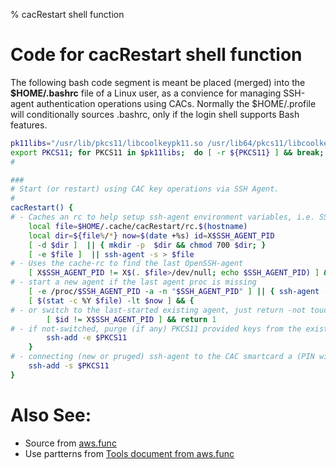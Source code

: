 % cacRestart shell function

# Code for cacRestart shell function

The following bash code segment is meant be placed (merged) into the  __$HOME/.bashrc__  file of a Linux user, as a
convience for managing SSH-agent authentication operations using CACs. 
Normally the $HOME/.profile will conditionally sources .bashrc, only if the login shell supports Bash features.


````bash
pk11libs="/usr/lib/pkcs11/libcoolkeypk11.so /usr/lib64/pkcs11/libcoolkeypk11.so /usr/local/opt/opensc/lib/opensc-pkcs11.so"
export PKCS11; for PKCS11 in $pk11libs;  do [ -r ${PKCS11} ] && break; done
# 

###
# Start (or restart) using CAC key operations via SSH Agent.
# 
cacRestart() { 
# - Caches an rc to help setup ssh-agent environment variables, i.e. SSH_AGENT_PID, SSH
    local file=$HOME/.cache/cacRestart/rc.$(hostname) 
    local dir=${file%/*} now=$(date +%s) id=X$SSH_AGENT_PID
    [ -d $dir ]  || { mkdir -p  $dir && chmod 700 $dir; }
    [ -e $file ]  || ssh-agent -s > $file 
# - Uses the cache-rc to find the last OpenSSH-agent
    [ X$SSH_AGENT_PID != X$(. $file>/dev/null; echo $SSH_AGENT_PID) ] && . $file; 
# - start a new agent if the last agent proc is missing
    [ -e /proc/$SSH_AGENT_PID -a -n "$SSH_AGENT_PID" ] || { ssh-agent -s > $file && . $file; }
    [ $(stat -c %Y $file) -lt $now ] && {
# - or switch to the last-started existing agent, just return -not touching the agent or reloading keys
        [ $id != X$SSH_AGENT_PID ] && return 1
# - if not-switched, purge (if any) PKCS11 provided keys from the existing agent
        ssh-add -e $PKCS11
    }
# - connecting (new or pruged) ssh-agent to the CAC smartcard a (PIN will be required)
    ssh-add -s $PKCS11
}
````

# Also See:

- Source from [aws.func]
- Use partterns from [Tools document from aws.func](aws.func.html)

[aws.func]: https://svn.nps.edu/repos/metocgis/infrastructure/trunk/tools/aws.func

